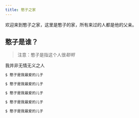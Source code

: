 ```yaml
---
title: 憨子之家
---
```

欢迎来到憨子之家，这里是憨子的家，所有来过的人都是他的父亲。

## 憨子是谁？

>注意：憨子是指这个人很*聪明*

我并非无情无义之人  

``` bash
$ 憨子是我最爱的儿子
```

``` bash
$ 憨子是我最爱的儿子
```

``` bash
$ 憨子是我最爱的儿子
```

``` bash
$ 憨子是我最爱的儿子
```

``` bash
$ 憨子是我最爱的儿子
```
